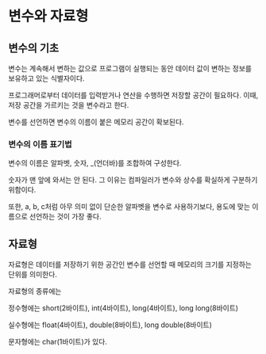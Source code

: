 # 변수와 자료형

## 변수의 기초
 변수는 계속해서 변하는 값으로 프로그램이 실행되는 동안 데이터 값이 변하는 정보를 보유하고 있는 식별자이다.

 프로그래머로부터 데이터를 입력받거나 연산을 수행하면 저장할 공간이 필요하다.
이때, 저장 공간을 가르키는 것을 변수라고 한다. 

변수를 선언하면 변수의 이름이 붙은 메모리 공간이 확보된다.

 ### 변수의 이름 표기법

 변수의 이름은 알파벳, 숫자, _(언더바)를 조합하여 구성한다.

숫자가 맨 앞에 와서는 안 된다. 그 이유는 컴파일러가 변수와 상수를 확실하게 구분하기 위함이다.

또한, a, b, c처럼 아무 의미 없이 단순한 알파벳을 변수로 사용하기보다, 용도에 맞는 이름으로 선언하는 것이 가장 좋다.

## 자료형
 자료형은 데이터를 저장하기 위한 공간인 변수를 선언할 때 메모리의 크기를 지정하는 단위를 의미한다.

자료형의 종류에는 

정수형에는 short(2바이트), int(4바이트), long(4바이트), long long(8바이트)

실수형에는 float(4바이트), double(8바이트), long double(8바이트)

문자형에는 char(1바이트)가 있다.

